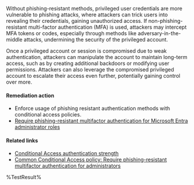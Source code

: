 Without phishing-resistant methods, privileged user credentials are more vulnerable to phishing attacks, where attackers can trick users into revealing their credentials, gaining unauthorized access. If non-phishing-resistant multi-factor authentication (MFA) is used, attackers may intercept MFA tokens or codes, especially through methods like adversary-in-the-middle attacks, undermining the security of the privileged account. 

Once a privileged account or session is compromised due to weak authentication, attackers can manipulate the account to maintain long-term access, such as by creating additional backdoors or modifying user permissions. Attackers can also leverage the compromised privileged account to escalate their access even further, potentially gaining control over more.

#### Remediation action

- Enforce usage of phishing resistant authentication methods with conditional access policies.
- [Require phishing-resistant multifactor authentication for Microsoft Entra administrator roles](https://learn.microsoft.com/en-us/entra/identity/conditional-access/how-to-policy-phish-resistant-admin-mfa)

#### Related links

* [Conditional Access authentication strength](https://learn.microsoft.com/entra/identity/authentication/concept-authentication-strengths)
* [Common Conditional Access policy: Require phishing-resistant multifactor authentication for administrators](https://learn.microsoft.com/entra/identity/conditional-access/how-to-policy-phish-resistant-admin-mfa)

<!--- Results --->
%TestResult%
